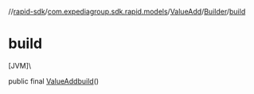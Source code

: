 //[rapid-sdk](../../../../index.md)/[com.expediagroup.sdk.rapid.models](../../index.md)/[ValueAdd](../index.md)/[Builder](index.md)/[build](build.md)

# build

[JVM]\

public final [ValueAdd](../index.md)[build](build.md)()

